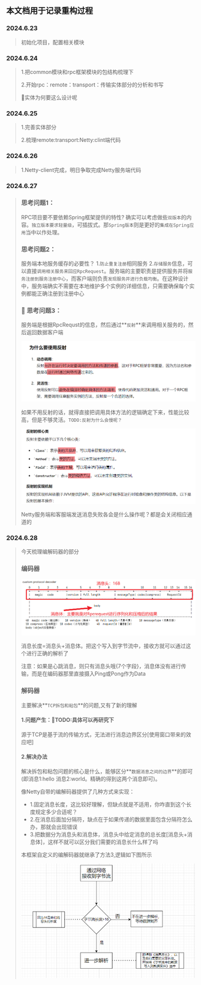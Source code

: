 ## 本文档用于记录重构过程

### 2024.6.23

> 初始化项目，配置相关模块





### 2024.6.24

> 1.把common模块和rpc框架模块的包结构梳理下
>
> 2.开始rpc：remote：transport：传输实体部分的分析和书写
>
> :green_apple:实体为何要这么设计呢





### 2024.6.25

> 1.完善实体部分
>
> 2.梳理remote:transport:Netty:clint端代码





### 2024.6.26

> 1.Netty-client完成，明日争取完成Netty服务端代码





### 2024.6.27

> ### 思考问题1：
>
> RPC项目要不要依赖Spring框架提供的特性? 确实可以考虑做些`双版本`的内容。`独立版本要求轻量级`，可插拔式。那`Spring版本`则是更好的`集成在Spring应用`当中以作处理。
>
> ### 思考问题2：
>
> 服务端本地服务缓存的必要性？ 1.`防止重复注册`相同服务  2.`存储服务`信息，可以直接`调用相关服务来回应RpcRequest`。服务端的主要职责是提供服务并将`服务注册到服务注册中心`，而客户端则负责`发现服务并进行负载均衡`。在这种设计中，服务端确实不需要在本地维护多个实例的详细信息，只需要确保每个实例都能正确注册到注册中心
>
> ### :green_apple: 思考问题3：
>
> 服务端是根据RpcRequst的信息，然后通过**`反射`**来调用相关服务的，然后返回数据客户端
>
> ![image-20240627184122556](assets/image-20240627184122556.png) 
>
> 如果不用反射的话，就得直接把调用具体方法的逻辑确定下来，性能比较高，但是不够灵活。`TODO:反射为什么会慢呢？`
>
> <img src="assets/image-20240627184720786.png" alt="image-20240627184720786" style="zoom:80%;" /> 
>
> Netty服务端和客服端发送消息失败各会是什么操作呢？都是会关闭相应通道的



### 2024.6.28

> 今天梳理编解码器的部分
>
> ### 编码器
>
> <img src="assets/image-20240628153243461.png" alt="image-20240628153243461" style="zoom:67%;" /> 
>
> 消息长度=消息头+消息体。把这个写入到字节流中，接收方就可以通过这个进行正确的解析了
>
> 注意：如果是心跳消息，则只有消息头哦{7个字段}，消息体没有进行传输，而是在编码器那里直接摄入Ping或Pong作为Data
>
> ### 解码器
>
> 主要解决**`TCP拆包和粘包`**的问题,又有了新的理解
>
> #### 1.问题产生：:green_apple:TODO:具体可以再研究下
>
> 源于TCP是基于流的传输方式，无法进行消息边界区分[使用窗口带来的效应吧]
>
> #### 2.解决办法
>
> 解决拆包和粘包问题的核心是什么，能够区分**`数据消息之间的边界`**的即可(即消息1:hello  消息2:world。精确的得到这两个消息即可)。
>
> 像Netty自带的编解码器提供了几种方式来实现：
>
> - 1.固定消息长度，这比较好理解，但缺点就是不适用，你咋直到这个长度规定多少合适呢？
> - 2.在消息后面加分隔符，缺点在于如果传递的数据里面包含分隔符怎么办，那就会出现错误
> - 3.把数据分为消息头和消息体，消息头中给定消息的总长度[消息头+消息体]，这样不就可以区分我们需要的消息长什么样了吗
>
> 本框架自定义的编解码器就继承了方法3,逻辑如下图所示
>
> <img src="assets/image-20240628164853449.png" alt="image-20240628164853449" style="zoom:67%;" /> 
